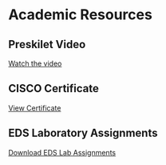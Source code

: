 # Academic Resources

## Preskilet Video
[Watch the video](preskiletvideolink.pdf)

## CISCO Certificate
[View Certificate](Cescocertificate(2).pdf)

## EDS Laboratory Assignments
[Download EDS Lab Assignments](CC-06Edsassignment1.pdf)
